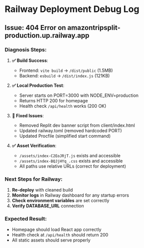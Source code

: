 # Railway Deployment Debug Log

## Issue: 404 Error on amazontripsplit-production.up.railway.app

### Diagnosis Steps:

1. **✅ Build Success**: 
   - Frontend: `vite build` → `/dist/public` (1.5MB)
   - Backend: `esbuild` → `/dist/index.js` (121KB)

2. **✅ Local Production Test**:
   - Server starts on PORT=3000 with NODE_ENV=production
   - Returns HTTP 200 for homepage
   - Health check `/api/health` works (200 OK)

3. **🔧 Fixed Issues**:
   - Removed Replit dev banner script from client/index.html
   - Updated railway.toml (removed hardcoded PORT)
   - Updated Procfile (simplified start command)

4. **✅ Asset Verification**:
   - `/assets/index-C2EoJRjT.js` exists and accessible
   - `/assets/index-BQJjHYq_.css` exists and accessible
   - All paths use relative URLs (correct for deployment)

### Next Steps for Railway:

1. **Re-deploy** with cleaned build
2. **Monitor logs** in Railway dashboard for any startup errors
3. **Check environment variables** are set correctly
4. **Verify DATABASE_URL** connection

### Expected Result:
- Homepage should load React app correctly
- Health check at `/api/health` should return 200
- All static assets should serve properly